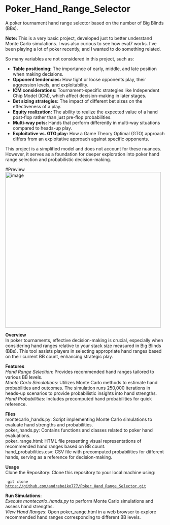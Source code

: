 # Poker_Hand_Range_Selector <br>
A poker tournament hand range selector based on the number of Big Blinds (BBs). <br>
<p><strong>Note:</strong> This is a very basic project, developed just to better understand Monte Carlo simulations. I was also curious to see how eval7 works. I've been playing a lot of poker recently, and I wanted to do something related.</p>

<p>So many variables are not considered in this project, such as:</p>
<ul>
    <li><strong>Table positioning:</strong> The importance of early, middle, and late position when making decisions.</li>
    <li><strong>Opponent tendencies:</strong> How tight or loose opponents play, their aggression levels, and exploitability.</li>
    <li><strong>ICM considerations:</strong> Tournament-specific strategies like Independent Chip Model (ICM), which affect decision-making in later stages.</li>
    <li><strong>Bet sizing strategies:</strong> The impact of different bet sizes on the effectiveness of a play.</li>
    <li><strong>Equity realization:</strong> The ability to realize the expected value of a hand post-flop rather than just pre-flop probabilities.</li>
    <li><strong>Multi-way pots:</strong> Hands that perform differently in multi-way situations compared to heads-up play.</li>
    <li><strong>Exploitative vs. GTO play:</strong> How a Game Theory Optimal (GTO) approach differs from an exploitative approach against specific opponents.</li>
</ul>

<p>This project is a simplified model and does not account for these nuances. However, it serves as a foundation for deeper exploration into poker hand range selection and probabilistic decision-making.</p>
#Preview
<br>
<img width="490" alt="image" src="https://github.com/user-attachments/assets/2fde9b85-5490-42da-8dbd-a197003fd014" />
<br>

**Overview** <br>
In poker tournaments, effective decision-making is crucial, especially when considering hand ranges relative to your stack size measured in Big Blinds (BBs). This tool assists players in selecting appropriate hand ranges based on their current BB count, enhancing strategic play.

**Features** <br>
_Hand Range Selection_: Provides recommended hand ranges tailored to various BB levels. <br>
_Monte Carlo Simulations_: Utilizes Monte Carlo methods to estimate hand probabilities and outcomes. The simulation runs 250,000 iterations in heads-up scenarios to provide probabilistic insights into hand strengths. <br>
_Hand Probabilities_: Includes precomputed hand probabilities for quick reference.

**Files** <br>
montecarlo_hands.py: Script implementing Monte Carlo simulations to evaluate hand strengths and probabilities.<br>
poker_hands.py: Contains functions and classes related to poker hand evaluations.<br>
poker_range.html: HTML file presenting visual representations of recommended hand ranges based on BB count.<br>
hand_probabilities.csv: CSV file with precomputed probabilities for different hands, serving as a reference for decision-making.<br>

**Usage** <br>
Clone the Repository: Clone this repository to your local machine using:

<code> git clone https://github.com/andreboiko777/Poker_Hand_Range_Selector.git </code>


**Run Simulations**: <br>
_Execute montecarlo_hands.py_ to perform Monte Carlo simulations and assess hand strengths. <br>
_View Hand Ranges_: Open poker_range.html in a web browser to explore recommended hand ranges corresponding to different BB levels.
